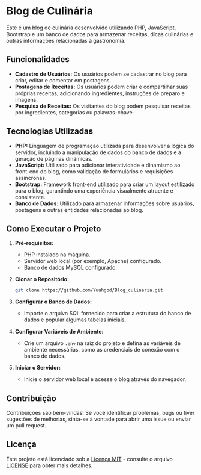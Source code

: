 # Blog de Culinária

Este é um blog de culinária desenvolvido utilizando PHP, JavaScript, Bootstrap e um banco de dados para armazenar receitas, dicas culinárias e outras informações relacionadas à gastronomia.

## Funcionalidades

- **Cadastro de Usuários:** Os usuários podem se cadastrar no blog para criar, editar e comentar em postagens.
- **Postagens de Receitas:** Os usuários podem criar e compartilhar suas próprias receitas, adicionando ingredientes, instruções de preparo e imagens.
- **Pesquisa de Receitas:** Os visitantes do blog podem pesquisar receitas por ingredientes, categorias ou palavras-chave.

## Tecnologias Utilizadas

- **PHP:** Linguagem de programação utilizada para desenvolver a lógica do servidor, incluindo a manipulação de dados do banco de dados e a geração de páginas dinâmicas.
- **JavaScript:** Utilizado para adicionar interatividade e dinamismo ao front-end do blog, como validação de formulários e requisições assíncronas.
- **Bootstrap:** Framework front-end utilizado para criar um layout estilizado para o blog, garantindo uma experiência visualmente atraente e consistente.
- **Banco de Dados:** Utilizado para armazenar informações sobre usuários, postagens e outras entidades relacionadas ao blog.

## Como Executar o Projeto

1. **Pré-requisitos:**
   - PHP instalado na máquina.
   - Servidor web local (por exemplo, Apache) configurado.
   - Banco de dados MySQL configurado.

2. **Clonar o Repositório:**
   ```bash
   git clone https://github.com/Yuuhgod/Blog_culinaria.git
   ```

3. **Configurar o Banco de Dados:**
   - Importe o arquivo SQL fornecido para criar a estrutura do banco de dados e popular algumas tabelas iniciais.

4. **Configurar Variáveis de Ambiente:**
   - Crie um arquivo `.env` na raiz do projeto e defina as variáveis de ambiente necessárias, como as credenciais de conexão com o banco de dados.

5. **Iniciar o Servidor:**
   - Inicie o servidor web local e acesse o blog através do navegador.

## Contribuição

Contribuições são bem-vindas! Se você identificar problemas, bugs ou tiver sugestões de melhorias, sinta-se à vontade para abrir uma issue ou enviar um pull request.

## Licença

Este projeto está licenciado sob a [Licença MIT](https://opensource.org/licenses/MIT) - consulte o arquivo [LICENSE](LICENSE) para obter mais detalhes.
